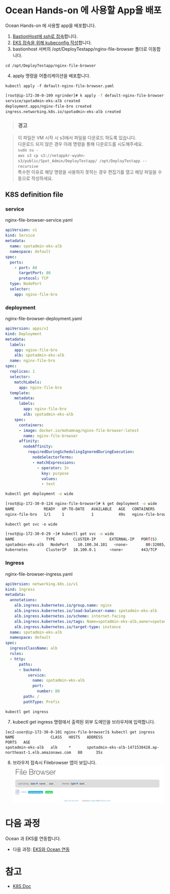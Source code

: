 # Ocean Hands-on 에 사용할 App을 배포

Ocean Hands-on 에 사용할 app을 배포합니다.

1. [BastionHost에 ssh로 접속](../../QuickStart/ConnectToBastion.md)합니다.
2. [EKS 접속을 위해 kubeconfig 작성](../../QuickStart/ConnectedEKSforkubectl.md)합니다.
3. bastionhost 서버의 /opt/DeployTestapp/nginx-file-browser 폴더로 이동합니다.

```
cd /opt/DeployTestapp/nginx-file-browser
```

4. apply 명령을 어플리케이션을 배포합니다.

```
kubectl apply -f default-nginx-file-browser.yaml
```

```bash
[root@ip-172-30-0-109 ngrinder]# k apply -f default-nginx-file-browser.yaml
service/spotadmin-eks-alb created
deployment.apps/nginx-file-bro created
ingress.networking.k8s.io/spotadmin-eks-alb created
```

> ### 경고

> 이 파일은 VM 시작 시 s3에서 파일을 다운로드 하도록 있습니다. </br>
> 다운로드 되지 않은 경우 아래 명령을 통해 다운로드를 시도해주세요.</br>
```sudo su - ```</br>
```aws s3 cp s3://netappkr-wyahn-s3/public/Spot_Admin/DeployTestapp/ /opt/DeployTestapp --recursive```</br>
> 특수한 이유로 해당 명령을 사용하지 못하는 경우 편집기를 열고 해당 파일을 수동으로 작성하세요.</br>

## K8S definition file

### service

nginx-file-browser-service.yaml

```yaml
apiVersion: v1
kind: Service
metadata:
  name: spotadmin-eks-alb
  namespace: default
spec:
  ports:
    - port: 80
      targetPort: 80
      protocol: TCP
  type: NodePort
  selector:
    app: nginx-file-bro
```

### deployment

nginx-file-browser-deployment.yaml

```yaml
apiVersion: apps/v1
kind: Deployment
metadata:
  labels:
    app: nginx-file-bro
    alb: spotadmin-eks-alb
  name: nginx-file-bro
spec:
  replicas: 1
  selector:
    matchLabels:
      app: nginx-file-bro
  template:
    metadata:
      labels:
        app: nginx-file-bro
        alb: spotadmin-eks-alb
    spec:
      containers:
      - image: docker.io/mohamnag/nginx-file-browser:latest
        name: nginx-file-browser
      affinity:
        nodeAffinity:
          requiredDuringSchedulingIgnoredDuringExecution:
            nodeSelectorTerms:
            - matchExpressions:
              - operator: In
                key: purpose
                values:
                - test
```

```bash
kubectl get deployment -o wide
```

```bash
[root@ip-172-30-0-124 nginx-file-browser]# k get deployment -o wide
NAME             READY   UP-TO-DATE   AVAILABLE   AGE   CONTAINERS           IMAGES                                         SELECTOR
nginx-file-bro   1/1     1            1           49s   nginx-file-browser   docker.io/mohamnag/nginx-file-browser:latest   app=nginx-file-bro
```

```
kubectl get svc -o wide
```

```bash
[root@ip-172-30-0-29 ~]# kubectl get svc -o wide
NAME              TYPE        CLUSTER-IP      EXTERNAL-IP   PORT(S)        AGE   SELECTOR
spotadmin-eks-alb   NodePort    10.100.34.181   <none>        80:32085/TCP   10d   app=nginx-file-bro
kubernetes        ClusterIP   10.100.0.1      <none>        443/TCP        10d   <none>
```

### Ingress

nginx-file-browser-ingress.yaml

```yaml
apiVersion: networking.k8s.io/v1
kind: Ingress
metadata:
  annotations:
    alb.ingress.kubernetes.io/group.name: nginx
    alb.ingress.kubernetes.io/load-balancer-name: spotadmin-eks-alb
    alb.ingress.kubernetes.io/scheme: internet-facing
    alb.ingress.kubernetes.io/tags: Name=spotadmin-eks-alb,owner=spotadmin
    alb.ingress.kubernetes.io/target-type: instance
  name: spotadmin-eks-alb
  namespace: default
spec:
  ingressClassName: alb
  rules:
  - http:
      paths:
      - backend:
          service:
            name: spotadmin-eks-alb
            port:
              number: 80
        path: /
        pathType: Prefix
```

```
kubectl get ingress
```

7. kubectl get ingress 명령에서 출력된 외부 도메인을 브라우저에 입력합니다.

```
[ec2-user@ip-172-30-0-101 nginx-file-browser]$ kubectl get ingress
NAME                CLASS   HOSTS   ADDRESS                                                         PORTS   AGE
spotadmin-eks-alb   alb     *       spotadmin-eks-alb-1471538428.ap-northeast-1.elb.amazonaws.com   80      35s

```

8. 브라우저 접속시 Filebrowser 앱이 보입니다.</br>
![filebrowser](./Images/filbrowser.png)

# 다음 과정

Ocean 과 EKS를 연동합니다.</br>

- 다음 과정: [EKS와 Ocean 연동](./3-1_ConnectAnEKSCluster.md)

# 참고

- [K8S Doc](https://kubernetes.io/docs/home/)
